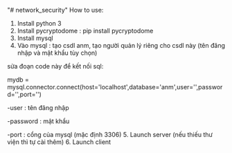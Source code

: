 "# network_security" 
How to use:
1. Install python 3
2. Install pycryptodome : pip install pycryptodome
3. Install mysql
4. Vào mysql : tạo csdl anm, tạo người quản lý riêng cho csdl này (tên đăng nhập và mật khẩu tùy chọn)

sửa đoạn code này để kết nối sql:

mydb = mysql.connector.connect(host='localhost',database='anm',user='',password='',port='')

-user : tên đăng nhập

-password : mật khẩu

-port : cổng của mysql (mặc định 3306)
5. Launch server (nếu thiếu thư viện thì tự cài thêm)
6. Launch client
